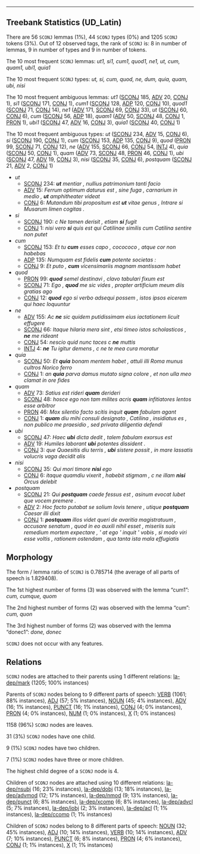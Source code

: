 

--------------------------------------------------------------------------------

## Treebank Statistics (UD_Latin)

There are 56 `SCONJ` lemmas (1%), 44 `SCONJ` types (0%) and 1205 `SCONJ` tokens (3%).
Out of 12 observed tags, the rank of `SCONJ` is: 8 in number of lemmas, 9 in number of types and 9 in number of tokens.

The 10 most frequent `SCONJ` lemmas: _ut1, si1, cum1, quod1, ne1, ut, cum, quam1, ubi1, quia1_

The 10 most frequent `SCONJ` types:  _ut, si, cum, quod, ne, dum, quia, quam, ubi, nisi_

The 10 most frequent ambiguous lemmas: _ut1_ ([SCONJ]() 185, [ADV]() 20, [CONJ]() 1), _si1_ ([SCONJ]() 171, [CONJ]() 1), _cum1_ ([SCONJ]() 128, [ADP]() 120, [CONJ]() 10), _quod1_ ([SCONJ]() 71, [CONJ]() 14), _ne1_ ([ADV]() 171, [SCONJ]() 69, [CONJ]() 33), _ut_ ([SCONJ]() 60, [CONJ]() 6), _cum_ ([SCONJ]() 56, [ADP]() 18), _quam1_ ([ADV]() 50, [SCONJ]() 48, [CONJ]() 1, [PRON]() 1), _ubi1_ ([SCONJ]() 47, [ADV]() 16, [CONJ]() 3), _quia1_ ([SCONJ]() 40, [CONJ]() 1)

The 10 most frequent ambiguous types:  _ut_ ([SCONJ]() 234, [ADV]() 15, [CONJ]() 6), _si_ ([SCONJ]() 190, [CONJ]() 1), _cum_ ([SCONJ]() 153, [ADP]() 135, [CONJ]() 9), _quod_ ([PRON]() 99, [SCONJ]() 71, [CONJ]() 12), _ne_ ([ADV]() 155, [SCONJ]() 66, [CONJ]() 54, [INTJ]() 4), _quia_ ([SCONJ]() 50, [CONJ]() 1), _quam_ ([ADV]() 73, [SCONJ]() 48, [PRON]() 46, [CONJ]() 1), _ubi_ ([SCONJ]() 47, [ADV]() 19, [CONJ]() 3), _nisi_ ([SCONJ]() 35, [CONJ]() 6), _postquam_ ([SCONJ]() 21, [ADV]() 2, [CONJ]() 1)


* _ut_
  * [SCONJ]() 234: _<b>ut</b> mentiar , nullius patrimonium tanti facio_
  * [ADV]() 15: _Ferrum optimum daturus est , sine fuga , carnarium in medio , <b>ut</b> amphitheater videat_
  * [CONJ]() 6: _Mutandum tibi propositum est <b>ut</b> vitae genus , Intrare si Musarum limen cogitas ._
* _si_
  * [SCONJ]() 190: _c Ne tamen derisit , etiam <b>si</b> fugit_
  * [CONJ]() 1: _nisi vero <b>si</b> quis est qui Catilinae similis cum Catilina sentire non putet_
* _cum_
  * [SCONJ]() 153: _Et tu <b>cum</b> esses capo , cocococo , atque cor non habebas_
  * [ADP]() 135: _Numquam est fidelis <b>cum</b> potente societas :_
  * [CONJ]() 9: _Et puto , <b>cum</b> vicensimariis magnam mantissam habet_
* _quod_
  * [PRON]() 99: _<b>quod</b> semel destinavi , clavo tabulari fixum est_
  * [SCONJ]() 71: _Ego , <b>quod</b> me sic vides , propter artificium meum diis gratias ago_
  * [CONJ]() 12: _<b>quod</b> ego si verbo adsequi possem , istos ipsos eicerem qui haec loquuntur_
* _ne_
  * [ADV]() 155: _Ac <b>ne</b> sic quidem putidissimam eius iactationem licuit effugere_
  * [SCONJ]() 66: _Itaque hilaria mera sint , etsi timeo istos scholasticos , <b>ne</b> me rideant_
  * [CONJ]() 54: _nescio quid nunc taces c <b>ne</b> muttis_
  * [INTJ]() 4: _<b>ne</b> Tu igitur demens , c ne te mea cura moratur_
* _quia_
  * [SCONJ]() 50: _Et <b>quia</b> bonam mentem habet , attuli illi Roma munus cultros Norico ferro_
  * [CONJ]() 1: _an <b>quia</b> parva damus mutato signa colore , et non ulla meo clamat in ore fides_
* _quam_
  * [ADV]() 73: _Satius est rideri <b>quam</b> derideri_
  * [SCONJ]() 48: _hosce ego non tam milites acris <b>quam</b> infitiatores lentos esse arbitror_
  * [PRON]() 46: _Mox silentio facto scitis inquit <b>quam</b> fabulam agant_
  * [CONJ]() 1: _<b>quam</b> diu mihi consuli designato , Catilina , insidiatus es , non publico me praesidio , sed privata diligentia defendi_
* _ubi_
  * [SCONJ]() 47: _Haec <b>ubi</b> dicta dedit , talem fabulam exorsus est_
  * [ADV]() 19: _Humiles laborant <b>ubi</b> potentes dissident ._
  * [CONJ]() 3: _que Quaesitis diu terris , <b>ubi</b> sistere possit , in mare lassatis volucris vaga decidit alis_
* _nisi_
  * [SCONJ]() 35: _Qui mori timore <b>nisi</b> ego_
  * [CONJ]() 6: _itaque quamdiu vixerit , habebit stigmam , c ne illam <b>nisi</b> Orcus delebit_
* _postquam_
  * [SCONJ]() 21: _Qui <b>postquam</b> caede fessus est , asinum evocat Iubet que vocem premere ._
  * [ADV]() 2: _Hoc facto putabat se solium Iovis tenere , utique <b>postquam</b> Caesar illi dixit_
  * [CONJ]() 1: _<b>postquam</b> illos videt queri de avaritia magistratuum , accusare senatum , quod in eo auxili nihil esset , miseriis suis remedium mortem expectare , ' at ego ' inquit ' vobis , si modo viri esse voltis , rationem ostendam , qua tanta ista mala effugiatis_

## Morphology

The form / lemma ratio of `SCONJ` is 0.785714 (the average of all parts of speech is 1.829408).

The 1st highest number of forms (3) was observed with the lemma “cum1”: _cum, cumque, quom_

The 2nd highest number of forms (2) was observed with the lemma “cum”: _cum, quon_

The 3rd highest number of forms (2) was observed with the lemma “donec1”: _done, donec_

`SCONJ` does not occur with any features.


## Relations

`SCONJ` nodes are attached to their parents using 1 different relations: [la-dep/mark]() (1205; 100% instances)

Parents of `SCONJ` nodes belong to 9 different parts of speech: [VERB]() (1061; 88% instances), [ADJ]() (57; 5% instances), [NOUN]() (45; 4% instances), [ADV]() (16; 1% instances), [PUNCT]() (16; 1% instances), [CONJ]() (4; 0% instances), [PRON]() (4; 0% instances), [NUM]() (1; 0% instances), [X]() (1; 0% instances)

1158 (96%) `SCONJ` nodes are leaves.

31 (3%) `SCONJ` nodes have one child.

9 (1%) `SCONJ` nodes have two children.

7 (1%) `SCONJ` nodes have three or more children.

The highest child degree of a `SCONJ` node is 4.

Children of `SCONJ` nodes are attached using 10 different relations: [la-dep/nsubj]() (16; 23% instances), [la-dep/dobj]() (13; 18% instances), [la-dep/advmod]() (12; 17% instances), [la-dep/nmod]() (9; 13% instances), [la-dep/punct]() (6; 8% instances), [la-dep/xcomp]() (6; 8% instances), [la-dep/advcl]() (5; 7% instances), [la-dep/iobj]() (2; 3% instances), [la-dep/acl]() (1; 1% instances), [la-dep/ccomp]() (1; 1% instances)

Children of `SCONJ` nodes belong to 8 different parts of speech: [NOUN]() (32; 45% instances), [ADJ]() (10; 14% instances), [VERB]() (10; 14% instances), [ADV]() (7; 10% instances), [PUNCT]() (6; 8% instances), [PRON]() (4; 6% instances), [CONJ]() (1; 1% instances), [X]() (1; 1% instances)

